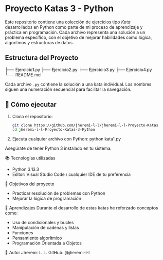 # Proyecto Katas 3 - Python

Este repositorio contiene una colección de ejercicios tipo *Kata* desarrollados en Python como parte de mi proceso de aprendizaje y práctica en programación. Cada archivo representa una solución a un problema específico, 
con el objetivo de mejorar habilidades como lógica, algoritmos y estructuras de datos.

## Estructura del Proyecto
├── Ejercicio1.py ├── Ejercicio2.py ├── Ejercicio3.py ├── Ejercicio4.py └── README.md


Cada archivo `.py` contiene la solución a una kata individual. Los nombres siguen una numeración secuencial para facilitar la navegación.

## 🚀 Cómo ejecutar

1. Clona el repositorio:
   ```bash
   git clone https://github.com/jheremi-l-l/jheremi-l-l-Proyecto-Katas-3-Python.git
   cd jheremi-l-l-Proyecto-Katas-3-Python

2. Ejecuta cualquier archivo con Python:
python kata1.py


Asegúrate de tener Python 3 instalado en tu sistema.

📚 Tecnologías utilizadas
- Python 3.13.3
- Editor: Visual Studio Code / cualquier IDE de tu preferencia

🎯 Objetivos del proyecto
- Practicar resolución de problemas con Python
- Mejorar la lógica de programación

🧠 Aprendizajes
Durante el desarrollo de estas katas he reforzado conceptos como:
- Uso de condicionales y bucles
- Manipulación de cadenas y listas
- Funciones
- Pensamiento algorítmico
- Programación Orientada a Objetos

📌 Autor
Jheremi L. L.
GitHub: @jheremi-l-l


